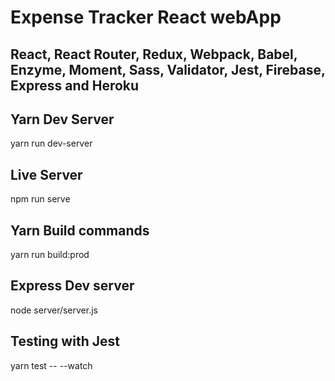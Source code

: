 # Expense Tracker React webApp

## React, React Router, Redux, Webpack, Babel, Enzyme, Moment, Sass, Validator, Jest, Firebase, Express and Heroku

## Yarn Dev Server

yarn run dev-server

## Live Server

npm run serve

## Yarn Build commands

yarn run build:prod

## Express Dev server

node server/server.js

## Testing with Jest

yarn test -- --watch